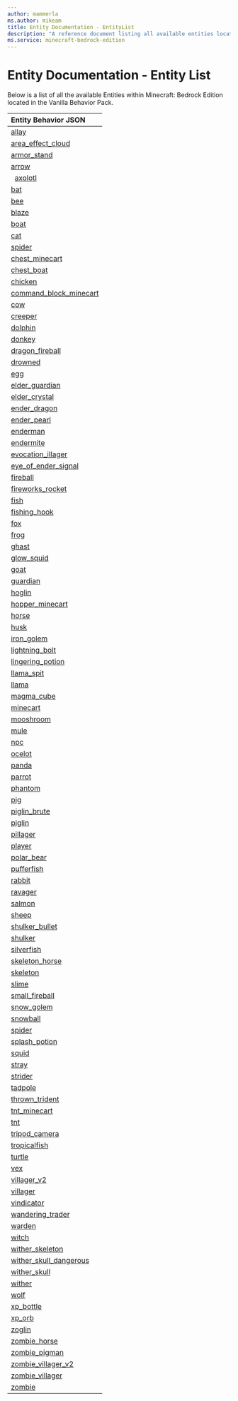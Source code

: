 ```yaml
---
author: mammerla
ms.author: mikeam
title: Entity Documentation - EntityList
description: "A reference document listing all available entities located in the Vanilla Behavior Pack"
ms.service: minecraft-bedrock-edition
---
```


# Entity Documentation - Entity List

Below is a list of all the available Entities within Minecraft: Bedrock Edition located in the Vanilla Behavior Pack.

|Entity Behavior JSON |
|:-----|
|[allay](../../../Source/VanillaBehaviorPack_Snippets/entities/allay.md)|
|[area_effect_cloud](../../../Source/VanillaBehaviorPack_Snippets/entities/area_effect_cloud.md)|
|[armor_stand](../../../Source/VanillaBehaviorPack_Snippets/entities/armor_stand.md)|
|[arrow](../../../Source/VanillaBehaviorPack_Snippets/entities/arrow.md)|
|&nbsp; [axolotl](../../../Source/VanillaBehaviorPack_Snippets/entities/axolotl.md)|
|[bat](../../../Source/VanillaBehaviorPack_Snippets/entities/bat.md)|
|[bee](../../../Source/VanillaBehaviorPack_Snippets/entities/bee.md)|
|[blaze](../../../Source/VanillaBehaviorPack_Snippets/entities/blaze.md)|
|[boat](../../../Source/VanillaBehaviorPack_Snippets/entities/boat.md)|
|[cat](../../../Source/VanillaBehaviorPack_Snippets/entities/cat.md)|
|[spider](../../../Source/VanillaBehaviorPack_Snippets/entities/cave_spider.md)|
|[chest_minecart](../../../Source/VanillaBehaviorPack_Snippets/entities/chest_minecart.md)|
|[chest_boat](../../../Source/VanillaBehaviorPack_Snippets/entities/chest_boat.md)
|[chicken](../../../Source/VanillaBehaviorPack_Snippets/entities/chicken.md)|
|[command_block_minecart](../../../Source/VanillaBehaviorPack_Snippets/entities/command_block_minecart.md)|
|[cow](../../../Source/VanillaBehaviorPack_Snippets/entities/cow.md)|
|[creeper](../../../Source/VanillaBehaviorPack_Snippets/entities/creeper.md)|
|[dolphin](../../../Source/VanillaBehaviorPack_Snippets/entities/dolphin.md)|
|[donkey](../../../Source/VanillaBehaviorPack_Snippets/entities/donkey.md)|
|[dragon_fireball](../../../Source/VanillaBehaviorPack_Snippets/entities/dragon_fireball.md)|
|[drowned](../../../Source/VanillaBehaviorPack_Snippets/entities/drowned.md)|
|[egg](../../../Source/VanillaBehaviorPack_Snippets/entities/egg.md)|
|[elder_guardian](../../../Source/VanillaBehaviorPack_Snippets/entities/elder_guardian.md)|
|[elder_crystal](../../../Source/VanillaBehaviorPack_Snippets/entities/ender_crystal.md)|
|[ender_dragon](../../../Source/VanillaBehaviorPack_Snippets/entities/ender_dragon.md)|
|[ender_pearl](../../../Source/VanillaBehaviorPack_Snippets/entities/ender_pearl.md)|
|[enderman](../../../Source/VanillaBehaviorPack_Snippets/entities/enderman.md)|
|[endermite](../../../Source/VanillaBehaviorPack_Snippets/entities/endermite.md)|
|[evocation_illager](../../../Source/VanillaBehaviorPack_Snippets/entities/evocation_illager.md)|
|[eye_of_ender_signal](../../../Source/VanillaBehaviorPack_Snippets/entities/eye_of_ender_signal.md)|
|[fireball](../../../Source/VanillaBehaviorPack_Snippets/entities/fireball.md)|
|[fireworks_rocket](../../../Source/VanillaBehaviorPack_Snippets/entities/fireworks_rocket.md)|
|[fish](../../../Source/VanillaBehaviorPack_Snippets/entities/fish.md)|
|[fishing_hook](../../../Source/VanillaBehaviorPack_Snippets/entities/fishing_hook.md)|
|[fox](../../../Source/VanillaBehaviorPack_Snippets/entities/fox.md)|
|[frog](../../../Source/VanillaBehaviorPack_Snippets/entities/frog.md)|
|[ghast](../../../Source/VanillaBehaviorPack_Snippets/entities/ghast.md)|
|[glow_squid](../../../Source/VanillaBehaviorPack_Snippets/entities/glow_squid.md)|
|[goat](../../../Source/VanillaBehaviorPack_Snippets/entities/goat.md)|
|[guardian](../../../Source/VanillaBehaviorPack_Snippets/entities/guardian.md)|
|[hoglin](../../../Source/VanillaBehaviorPack_Snippets/entities/hoglin.md)|
|[hopper_minecart](../../../Source/VanillaBehaviorPack_Snippets/entities/hopper_minecart.md)|
|[horse](../../../Source/VanillaBehaviorPack_Snippets/entities/horse.md)|
|[husk](../../../Source/VanillaBehaviorPack_Snippets/entities/husk.md)|
|[iron_golem](../../../Source/VanillaBehaviorPack_Snippets/entities/iron_golem.md)|
|[lightning_bolt](../../../Source/VanillaBehaviorPack_Snippets/entities/lightning_bolt.md)|
|[lingering_potion](../../../Source/VanillaBehaviorPack_Snippets/entities/lingering_potion.md)|
|[llama_spit](../../../Source/VanillaBehaviorPack_Snippets/entities/llama_spit.md)|
|[llama](../../../Source/VanillaBehaviorPack_Snippets/entities/llama.md)|
|[magma_cube](../../../Source/VanillaBehaviorPack_Snippets/entities/magma_cube.md)|
|[minecart](../../../Source/VanillaBehaviorPack_Snippets/entities/minecart.md)|
|[mooshroom](../../../Source/VanillaBehaviorPack_Snippets/entities/mooshroom.md)|
|[mule](../../../Source/VanillaBehaviorPack_Snippets/entities/mule.md)|
|[npc](../../../Source/VanillaBehaviorPack_Snippets/entities/npc.md)|
|[ocelot](../../../Source/VanillaBehaviorPack_Snippets/entities/ocelot.md)|
|[panda](../../../Source/VanillaBehaviorPack_Snippets/entities/panda.md)|
|[parrot](../../../Source/VanillaBehaviorPack_Snippets/entities/parrot.md)|
|[phantom](../../../Source/VanillaBehaviorPack_Snippets/entities/phantom.md)|
|[pig](../../../Source/VanillaBehaviorPack_Snippets/entities/pig.md)|
|[piglin_brute](../../../Source/VanillaBehaviorPack_Snippets/entities/piglin_brute.md)|
|[piglin](../../../Source/VanillaBehaviorPack_Snippets/entities/piglin.md)|
|[pillager](../../../Source/VanillaBehaviorPack_Snippets/entities/pillager.md)|
|[player](../../../Source/VanillaBehaviorPack_Snippets/entities/player.md)|
|[polar_bear](../../../Source/VanillaBehaviorPack_Snippets/entities/polar_bear.md)|
|[pufferfish](../../../Source/VanillaBehaviorPack_Snippets/entities/pufferfish.md)|
|[rabbit](../../../Source/VanillaBehaviorPack_Snippets/entities/rabbit.md)|
|[ravager](../../../Source/VanillaBehaviorPack_Snippets/entities/ravager.md)|
|[salmon](../../../Source/VanillaBehaviorPack_Snippets/entities/salmon.md)|
|[sheep](../../../Source/VanillaBehaviorPack_Snippets/entities/sheep.md)|
|[shulker_bullet](../../../Source/VanillaBehaviorPack_Snippets/entities/shulker_bullet.md)|
|[shulker](../../../Source/VanillaBehaviorPack_Snippets/entities/shulker.md)|
|[silverfish](../../../Source/VanillaBehaviorPack_Snippets/entities/silverfish.md)|
|[skeleton_horse](../../../Source/VanillaBehaviorPack_Snippets/entities/skeleton_horse.md)|
|[skeleton](../../../Source/VanillaBehaviorPack_Snippets/entities/skeleton.md)|
|[slime](../../../Source/VanillaBehaviorPack_Snippets/entities/slime.md)|
|[small_fireball](../../../Source/VanillaBehaviorPack_Snippets/entities/small_fireball.md)|
|[snow_golem](../../../Source/VanillaBehaviorPack_Snippets/entities/snow_golem.md)|
|[snowball](../../../Source/VanillaBehaviorPack_Snippets/entities/snowball.md)|
|[spider](../../../Source/VanillaBehaviorPack_Snippets/entities/spider.md)|
|[splash_potion](../../../Source/VanillaBehaviorPack_Snippets/entities/splash_potion.md)|
|[squid](../../../Source/VanillaBehaviorPack_Snippets/entities/squid.md)|
|[stray](../../../Source/VanillaBehaviorPack_Snippets/entities/stray.md)|
|[strider](../../../Source/VanillaBehaviorPack_Snippets/entities/strider.md)|
|[tadpole](../../../Source/VanillaBehaviorPack_Snippets/entities/tadpole.md)|
|[thrown_trident](../../../Source/VanillaBehaviorPack_Snippets/entities/thrown_trident.md)|
|[tnt_minecart](../../../Source/VanillaBehaviorPack_Snippets/entities/tnt_minecart.md)|
|[tnt](../../../Source/VanillaBehaviorPack_Snippets/entities/tnt.md)|
|[tripod_camera](../../../Source/VanillaBehaviorPack_Snippets/entities/tripod_camera.md)|
|[tropicalfish](../../../Source/VanillaBehaviorPack_Snippets/entities/tropicalfish.md)|
|[turtle](../../../Source/VanillaBehaviorPack_Snippets/entities/turtle.md)|
|[vex](../../../Source/VanillaBehaviorPack_Snippets/entities/vex.md)|
|[villager_v2](../../../Source/VanillaBehaviorPack_Snippets/entities/villager_v2.md)|
|[villager](../../../Source/VanillaBehaviorPack_Snippets/entities/villager.md)|
|[vindicator](../../../Source/VanillaBehaviorPack_Snippets/entities/vindicator.md)|
|[wandering_trader](../../../Source/VanillaBehaviorPack_Snippets/entities/wandering_trader.md)|
|[warden](../../../Source/VanillaBehaviorPack_Snippets/entities/warden.md)|
|[witch](../../../Source/VanillaBehaviorPack_Snippets/entities/witch.md)|
|[wither_skeleton](../../../Source/VanillaBehaviorPack_Snippets/entities/wither_skeleton.md)|
|[wither_skull_dangerous](../../../Source/VanillaBehaviorPack_Snippets/entities/wither_skull_dangerous.md)|
|[wither_skull](../../../Source/VanillaBehaviorPack_Snippets/entities/wither_skull.md)|
|[wither](../../../Source/VanillaBehaviorPack_Snippets/entities/wither.md)|
|[wolf](../../../Source/VanillaBehaviorPack_Snippets/entities/wolf.md)|
|[xp_bottle](../../../Source/VanillaBehaviorPack_Snippets/entities/xp_bottle.md)|
|[xp_orb](../../../Source/VanillaBehaviorPack_Snippets/entities/xp_orb.md)|
|[zoglin](../../../Source/VanillaBehaviorPack_Snippets/entities/zoglin.md)|
|[zombie_horse](../../../Source/VanillaBehaviorPack_Snippets/entities/zombie_horse.md)|
|[zombie_pigman](../../../Source/VanillaBehaviorPack_Snippets/entities/zombie_pigman.md)|
|[zombie_villager_v2](../../../Source/VanillaBehaviorPack_Snippets/entities/zombie_villager_v2.md)|
|[zombie_villager](../../../Source/VanillaBehaviorPack_Snippets/entities/zombie_villager.md)|
|[zombie](../../../Source/VanillaBehaviorPack_Snippets/entities/zombie.md)|
